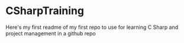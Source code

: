 # CSharpTraining
Here's my first readme of my first repo to use for learning C Sharp and project management in a github repo

